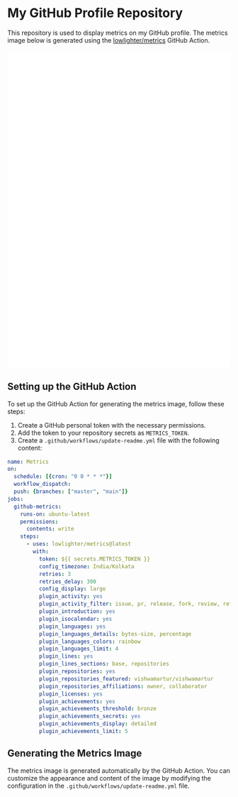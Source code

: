 # My GitHub Profile Repository

This repository is used to display metrics on my GitHub profile. The metrics image below is generated using the [lowlighter/metrics](https://github.com/lowlighter/metrics) GitHub Action.

![Metrics](/github-metrics.svg)

## Setting up the GitHub Action

To set up the GitHub Action for generating the metrics image, follow these steps:

1. Create a GitHub personal token with the necessary permissions.
2. Add the token to your repository secrets as `METRICS_TOKEN`.
3. Create a `.github/workflows/update-readme.yml` file with the following content:

```yaml
name: Metrics
on:
  schedule: [{cron: "0 0 * * *"}]
  workflow_dispatch:
  push: {branches: ["master", "main"]}
jobs:
  github-metrics:
    runs-on: ubuntu-latest
    permissions:
      contents: write
    steps:
      - uses: lowlighter/metrics@latest
        with:
          token: ${{ secrets.METRICS_TOKEN }}
          config_timezone: India/Kolkata
          retries: 3
          retries_delay: 300
          config_display: large
          plugin_activity: yes
          plugin_activity_filter: issue, pr, release, fork, review, ref/create
          plugin_introduction: yes
          plugin_isocalendar: yes
          plugin_languages: yes
          plugin_languages_details: bytes-size, percentage
          plugin_languages_colors: rainbow
          plugin_languages_limit: 4
          plugin_lines: yes
          plugin_lines_sections: base, repositories
          plugin_repositories: yes
          plugin_repositories_featured: vishwamartur/vishwamartur
          plugin_repositories_affiliations: owner, collaborator
          plugin_licenses: yes
          plugin_achievements: yes
          plugin_achievements_threshold: bronze
          plugin_achievements_secrets: yes
          plugin_achievements_display: detailed
          plugin_achievements_limit: 5
```

## Generating the Metrics Image

The metrics image is generated automatically by the GitHub Action. You can customize the appearance and content of the image by modifying the configuration in the `.github/workflows/update-readme.yml` file.
